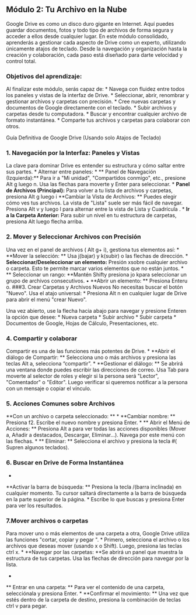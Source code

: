
## Módulo 2: Tu Archivo en la Nube
Google Drive es como un disco duro gigante en Internet. Aquí puedes guardar documentos, fotos y todo tipo de archivos de forma segura y acceder a ellos desde cualquier lugar.
En este módulo consolidado, aprenderás a gestionar cada aspecto de Drive como un experto, utilizando únicamente atajos de teclado. Desde la navegación y organización hasta la creación y colaboración, cada paso está diseñado para darte velocidad y control total.
### Objetivos del aprendizaje:
Al finalizar este módulo, serás capaz de:
*
Navega con fluidez entre todos los paneles y vistas de la interfaz de Drive.
*
Seleccionar, abrir, renombrar y gestionar archivos y carpetas con precisión.
*
Cree nuevas carpetas y documentos de Google directamente con el teclado.
*
Subir archivos y carpetas desde tu computadora.
*
Buscar y encontrar cualquier archivo de formato instantánea.
*
Comparte tus archivos y carpetas para colaborar con otros.
 
Guía Definitiva de Google Drive (Usando solo Atajos de Teclado)
### 1. Navegación por la Interfaz: Paneles y Vistas
La clave para dominar Drive es entender su estructura y cómo saltar entre sus partes.
* 
Alternar entre paneles:
* 
** Panel de Navegación (Izquierda):** Para ir a "Mi unidad", "Compartidos conmigo", etc., presione Alt g luego n. Usa las flechas para moverte y Enter para seleccionar.
*
**Panel de Archivos (Principal):** Para volver a tu lista de archivos y carpetas, presiona Alt g  luego  i
**Cambiar la Vista de Archivos: ** Puedes elegir cómo ves tus archivos. La vista de "Lista" suele ser más fácil de navegar. Presiona Alt v y luego l para alternar entre la vista de Lista y Cuadrícula .
* 
**Ir a la Carpeta Anterior:** Para subir un nivel en tu estructura de carpetas, presiona Alt luego flecha arriba.
### 2. Mover y Seleccionar Archivos con Precisión
Una vez en el panel de archivos ( Alt g+ i), gestiona tus elementos así:
*
**Mover la selección: ** Usa j(bajar) y k(subir) o las flechas de dirección.
*
**Seleccionar/Deseleccionar un elemento:** Presión xsobre cualquier archivo o carpeta. Esto te permite marcar varios elementos que no están juntos.
*
** Seleccionar un rango: **Mantén Shifty presiona jo kpara seleccionar un grupo de archivos consecutivos.
• 
**Abrir un elemento: ** Presiona Enteru o.
###3. Crear Carpetas y Archivos Nuevos
No necesitas buscar el botón "Nuevo". Usa el atajo universal:
*
Presiona Alt n  en cualquier lugar de Drive para abrir el menú "crear Nuevo".

Una vez abierto, use la flecha hacia abajo para navegar y presione Enteren la opción que desee:
*
Nueva carpeta
*
Subir archivo
*
Subir carpeta
*
Documentos de Google, Hojas de Cálculo, Presentaciones, etc.
### 4. Compartir y colaborar
Compartir es una de las funciones más potentes de Drive.
*
**Abrir el diálogo de Compartir: ** Selecciona uno o más archivos y presiona las teclas  Alt a, selecciona “compartir”. 
*
**Gestionar el diálogo: ** Se abrirá una ventana donde puedes escribir las direcciones de correo. Usa Tab
para moverte al selector de roles y elegir si la persona será "Lector", "Comentador" o "Editor".
Luego verificar si queremos notificar a la persona con un mensaje o copiar el vínculo.
### 5. Acciones Comunes sobre Archivos
**Con un archivo o carpeta seleccionado: **
*
**Cambiar nombre: ** Presiona f2. Escribe el nuevo nombre y presiona Enter.
*
** Abrir el Menú de Acciones: ** Presiona Alt  a para ver todas las acciones disponibles (Mover a, Añadir a destacados, Descargar, Eliminar...). Navega por este menú con las flechas.
*
** Eliminar: ** Selecciona el archivo y presiona la tecla #( Supren algunos teclados).
### 6. Buscar en Drive de Forma Instantánea
*
**Activar la barra de búsqueda: ** Presiona la tecla /(barra inclinada) en cualquier momento. Tu cursor saltará directamente a la barra de búsqueda en la parte superior de la página.
*
Escribe lo que buscas y presiona Enter para ver los resultados.
### 7.Mover archivos o carpetas
Para mover uno o más elementos de una carpeta a otra, Google Drive utiliza las funciones "cortar, copiar y pegar ".
*
Primero, selecciona el archivo o los archivos que deseas mover (usando x o Shift). Luego, presiona las teclas ctrl x.
*
**Navegar por las carpetas:  **Se abrirá un panel que muestra la estructura de tus carpetas. Usa las flechas de dirección para navegar por la lista.

*
** Entrar en una carpeta:  ** Para ver el contenido de una carpeta, selecciónala y presiona Enter.
*
**Confirmar el movimiento: ** Una vez que estés dentro de la carpeta de destino, presiona la combinación de teclas ctrl v para pegar.

